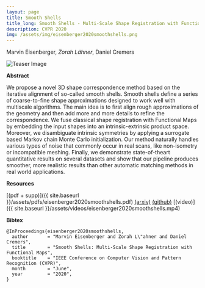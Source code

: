 ```yaml
---
layout: page
title: Smooth Shells
title_long: Smooth Shells - Multi-Scale Shape Registration with Functional Maps
description: CVPR 2020
img: /assets/img/eisenberger2020smoothshells.png
---
```


Marvin Eisenberger, *Zorah Lähner*, Daniel Cremers

<img class="col two teaser" src="{{ site.baseurl }}/assets/img/eisenberger2020smoothshells.png" alt="Teaser Image" title="teaser" />

**Abstract**

We propose a novel 3D shape correspondence method
based on the iterative alignment of so-called smooth shells.
Smooth shells define a series of coarse-to-fine shape approximations designed to work well with multiscale algorithms. The main idea is to first align rough approximations of the geometry and then add more and more details to refine the correspondence. We fuse classical shape
registration with Functional Maps by embedding the input shapes into an intrinsic-extrinsic product space. Moreover, we disambiguate intrinsic symmetries by applying a
surrogate based Markov chain Monte Carlo initialization.
Our method naturally handles various types of noise that
commonly occur in real scans, like non-isometry or incompatible meshing. Finally, we demonstrate state-of-theart quantitative results on several datasets and show that
our pipeline produces smoother, more realistic results than
other automatic matching methods in real world applications.

**Resources**

[(pdf + supp)]({{ site.baseurl }}/assets/pdfs/eisenberger2020smoothshells.pdf) [(arxiv)](https://arxiv.org/abs/1905.12512) [(github)](https://github.com/marvin-eisenberger/smooth-shells) [(video)]({{ site.baseurl }}/assets/videos/eisenberger2020smoothshells.mp4)

**Bibtex**

    @InProceedings{eisenberger2020smoothshells,
      author       = "Marvin Eisenberger and Zorah L\"ahner and Daniel Cremers",
      title        = "Smooth Shells: Multi-Scale Shape Registration with Functional Maps",
      booktitle    = "IEEE Conference on Computer Vision and Pattern Recognition (CVPR)",
      month        = "June",
      year         = "2020",
    }
